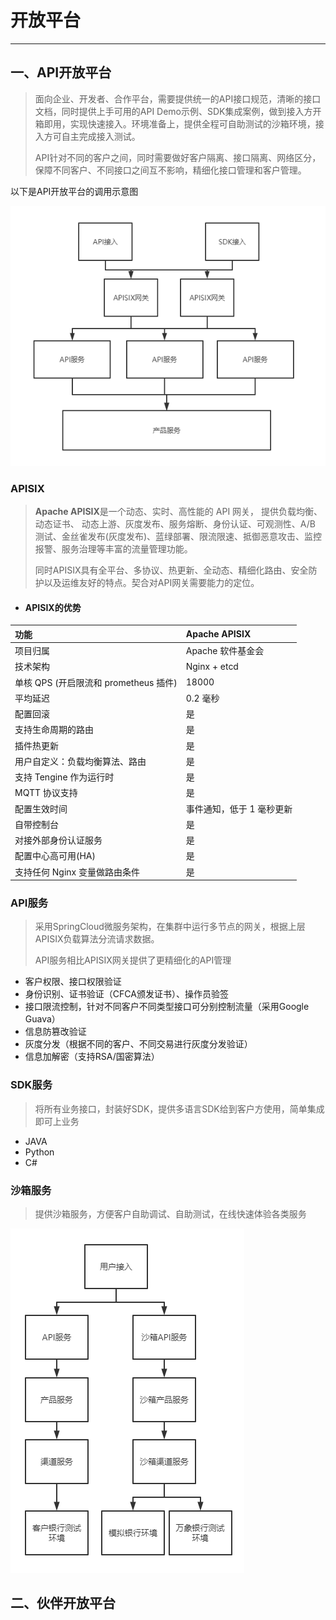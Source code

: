 # 开放平台

---

## 一、API开放平台

> 面向企业、开发者、合作平台，需要提供统一的API接口规范，清晰的接口文档，同时提供上手可用的API Demo示例、SDK集成案例，做到接入方开箱即用，实现快速接入。环境准备上，提供全程可自助测试的沙箱环境，接入方可自主完成接入测试。
>
> API针对不同的客户之间，同时需要做好客户隔离、接口隔离、网络区分，保障不同客户、不同接口之间互不影响，精细化接口管理和客户管理。

以下是API开放平台的调用示意图

![](/assets/API调用示例.png)

### APISIX

> **Apache APISIX**是一个动态、实时、高性能的 API 网关， 提供负载均衡、动态证书、 动态上游、灰度发布、服务熔断、身份认证、可观测性、A/B 测试、金丝雀发布\(灰度发布\)、蓝绿部署、限流限速、抵御恶意攻击、监控报警、服务治理等丰富的流量管理功能。
>
> 同时APISIX具有全平台、多协议、热更新、全动态、精细化路由、安全防护以及运维友好的特点。契合对API网关需要能力的定位。

* #### **APISIX的优势**

| **功能** | **Apache APISIX** |
| :--- | :--- |
| 项目归属 | Apache 软件基金会 |
| 技术架构 | Nginx + etcd |
| 单核 QPS \(开启限流和 prometheus 插件\) | 18000 |
| 平均延迟 | 0.2 毫秒 |
| 配置回滚 | 是 |
| 支持生命周期的路由 | 是 |
| 插件热更新 | 是 |
| 用户自定义：负载均衡算法、路由 | 是 |
| 支持 Tengine 作为运行时 | 是 |
| MQTT 协议支持 | 是 |
| 配置生效时间 | 事件通知，低于 1 毫秒更新 |
| 自带控制台 | 是 |
| 对接外部身份认证服务 | 是 |
| 配置中心高可用\(HA\) | 是 |
| 支持任何 Nginx 变量做路由条件 | 是 |

### API服务

> 采用SpringCloud微服务架构，在集群中运行多节点的网关，根据上层APISIX负载算法分流请求数据。
>
> API服务相比APISIX网关提供了更精细化的API管理

* 客户权限、接口权限验证
* 身份识别、证书验证（CFCA颁发证书）、操作员验签
* 接口限流控制，针对不同客户不同类型接口可分别控制流量（采用Google Guava）
* 信息防篡改验证
* 灰度分发（根据不同的客户、不同交易进行灰度分发验证）
* 信息加解密（支持RSA/国密算法）

### SDK服务

> 将所有业务接口，封装好SDK，提供多语言SDK给到客户方使用，简单集成即可上业务

* JAVA
* Python
* C\#

### 沙箱服务

> 提供沙箱服务，方便客户自助调试、自助测试，在线快速体验各类服务

![](/assets/沙箱接入示例.png)

## 二、伙伴开放平台



